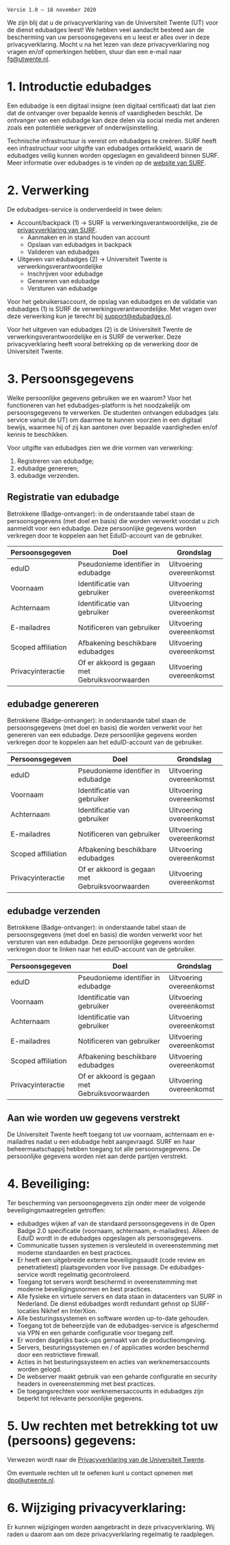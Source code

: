 `Versie 1.0 – 18 november 2020`

We zijn blij dat u de privacyverklaring van de Universiteit Twente (UT) voor de dienst edubadges leest! We hebben veel aandacht besteed aan de bescherming van uw persoonsgegevens en u leest er alles over in deze privacyverklaring. Mocht u na het lezen van deze privacyverklaring nog vragen en/of opmerkingen hebben, stuur dan een e-mail naar [fg@utwente.nl](mailto:fg@utwente.nl).

# 1. Introductie edubadges
Een edubadge is een digitaal insigne (een digitaal certificaat) dat laat zien dat de ontvanger over bepaalde kennis of vaardigheden beschikt. De ontvanger van een edubadge kan deze delen via social media met anderen zoals een potentiële werkgever of onderwijsinstelling.

Technische infrastructuur is vereist om edubadges te creëren. SURF heeft een infrastructuur voor uitgifte van edubadges ontwikkeld, waarin de edubadges veilig kunnen worden opgeslagen en gevalideerd binnen SURF. Meer informatie over edubadges is te vinden op de [website van SURF](https://surf.nl/edubadges).

# 2. Verwerking
De edubadges-service is onderverdeeld in twee delen:

* Account/backpack (1) -> SURF is verwerkingsverantwoordelijke, zie de [privacyverklaring van SURF](https://edubadges.nl/privacy).
  * Aanmaken en in stand houden van account
  * Opslaan van edubadges in backpack
  * Valideren van edubadges
* Uitgeven van edubadges (2) -> Universiteit Twente is verwerkingsverantwoordelijke
  * Inschrijven voor edubadge
  * Genereren van edubadge
  * Versturen van edubadge

Voor het gebruikersaccount, de opslag van edubadges en de validatie van edubadges (1) is SURF de verwerkingsverantwoordelijke. Met vragen over deze verwerking kun je terecht bij [support@edubadges.nl](mailto:support@edubadges.nl).

Voor het uitgeven van edubadges (2) is de Universiteit Twente de verwerkingsverantwoordelijke en is SURF de verwerker. Deze privacyverklaring heeft vooral betrekking op de verwerking door de Universiteit Twente.

# 3. Persoonsgegevens
Welke persoonlijke gegevens gebruiken we en waarom? Voor het functioneren van het edubadges-platform is het noodzakelijk om persoonsgegevens te verwerken. De studenten ontvangen edubadges (als service vanuit de UT) om daarmee te kunnen voorzien in een digitaal bewijs, waarmee hij of zij kan aantonen over bepaalde vaardigheden en/of kennis te beschikken.
 
Voor uitgifte van edubadges zien we drie vormen van verwerking:

1. Registreren van edubadge;
2. edubadge genereren;
3. edubadge verzenden.

## Registratie van edubadge
Betrokkene (Badge-ontvanger): in de onderstaande tabel staan de persoonsgegevens (met doel en basis) die worden verwerkt voordat u zich aanmeldt voor een edubadge. Deze persoonlijke gegevens worden verkregen door te koppelen aan het EduID-account van de gebruiker.

| Persoonsgegeven | Doel | Grondslag |
| --------------- | ---- | --------- |
| eduID | Pseudonieme identifier in edubadge | Uitvoering overeenkomst |
| Voornaam | Identificatie van gebruiker | Uitvoering overeenkomst |
| Achternaam | Identificatie van gebruiker | Uitvoering overeenkomst |
| E-mailadres | Notificeren van gebruiker | Uitvoering overeenkomst |
| Scoped affiliation | Afbakening beschikbare edubadges | Uitvoering overeenkomst |
| Privacyinteractie | Of er akkoord is gegaan met Gebruiksvoorwaarden | Uitvoering overeenkomst |

## edubadge genereren
Betrokkene (Badge-ontvanger): in onderstaande tabel staan de persoonsgegevens (met doel en basis) die worden verwerkt voor het genereren van een edubadge. Deze persoonlijke gegevens worden verkregen door te koppelen aan het eduID-account van de gebruiker.

| Persoonsgegeven | Doel | Grondslag |
| --------------- | ---- | --------- |
| eduID | Pseudonieme identifier in edubadge | Uitvoering overeenkomst |
| Voornaam | Identificatie van gebruiker | Uitvoering overeenkomst |
| Achternaam | Identificatie van gebruiker | Uitvoering overeenkomst |
| E-mailadres | Notificeren van gebruiker | Uitvoering overeenkomst |
| Scoped affiliation | Afbakening beschikbare edubadges | Uitvoering overeenkomst |
| Privacyinteractie | Of er akkoord is gegaan met Gebruiksvoorwaarden | Uitvoering overeenkomst |

## edubadge verzenden
Betrokkene (Badge-ontvanger): in onderstaande tabel staan de persoonsgegevens (met doel en basis) die worden verwerkt voor het versturen van een edubadge. Deze persoonlijke gegevens worden verkregen door te linken naar het eduID-account van de gebruiker.

| Persoonsgegeven | Doel | Grondslag |
| --------------- | ---- | --------- |
| eduID | Pseudonieme identifier in edubadge | Uitvoering overeenkomst |
| Voornaam | Identificatie van gebruiker | Uitvoering overeenkomst |
| Achternaam | Identificatie van gebruiker | Uitvoering overeenkomst |
| E-mailadres | Notificeren van gebruiker | Uitvoering overeenkomst |
| Scoped affiliation | Afbakening beschikbare edubadges | Uitvoering overeenkomst |
| Privacyinteractie | Of er akkoord is gegaan met Gebruiksvoorwaarden | Uitvoering overeenkomst |

## Aan wie worden uw gegevens verstrekt
De Universiteit Twente heeft toegang tot uw voornaam, achternaam en e-mailadres nadat u een edubadge hebt aangevraagd. SURF en haar beheermaatschappij hebben toegang tot alle persoonsgegevens. De persoonlijke gegevens worden niet aan derde partijen verstrekt.

# 4. Beveiliging:
Ter bescherming van persoonsgegevens zijn onder meer de volgende beveiligingsmaatregelen getroffen:

* edubadges wijken af van de standaard persoonsgegevens in de Open Badge 2.0 specificatie (voornaam, achternaam, e-mailadres). Alleen de EduID wordt in de edubadges opgeslagen als persoonsgegevens.
* Communicatie tussen systemen is versleuteld in overeenstemming met moderne standaarden en best practices.
* Er heeft een uitgebreide externe beveiligingsaudit (code review en penetratietest) plaatsgevonden voor live passage. De edubadges-service wordt regelmatig gecontroleerd.
* Toegang tot servers wordt beschermd in overeenstemming met moderne beveiligingsnormen en best practices.
* Alle fysieke en virtuele servers en data staan in datacenters van SURF in Nederland. De dienst edubadges wordt redundant gehost op SURF-locaties Nikhef en InterXion.
* Alle besturingssystemen en software worden up-to-date gehouden.
* Toegang tot de beheerzijde van de edubadges-service is afgeschermd via VPN en een geharde configuratie voor toegang zelf.
* Er worden dagelijks back-ups gemaakt van de productieomgeving.
* Servers, besturingssystemen en / of applicaties worden beschermd door een restrictieve firewall.
* Acties in het besturingssysteem en acties van werknemersaccounts worden gelogd.
* De webserver maakt gebruik van een geharde configuratie en security headers in overeenstemming met best practices.
* De toegangsrechten voor werknemersaccounts in edubadges zijn beperkt tot relevante persoonlijke gegevens.
  
# 5. Uw rechten met betrekking tot uw (persoons) gegevens:
Verwezen wordt naar de [Privacyverklaring van de Universiteit Twente](https://www.utwente.nl/en/about-our-website/).

Om eventuele rechten uit te oefenen kunt u contact opnemen met [dpo@utwente.nl](mailto:dpo@utwente.nl).

# 6. Wijziging privacyverklaring:
Er kunnen wijzigingen worden aangebracht in deze privacyverklaring. Wij raden u daarom aan om deze privacyverklaring regelmatig te raadplegen.
